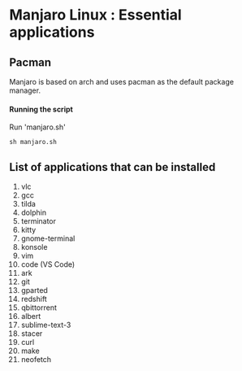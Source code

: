 # Manjaro Linux : Essential applications

## Pacman
Manjaro is based on arch and uses pacman as the default package manager.

#### Running the script 
Run 'manjaro.sh'

	sh manjaro.sh 


## List of applications that can be installed

1. vlc
2. gcc
3. tilda
4. dolphin
5. terminator
6. kitty
7. gnome-terminal
8. konsole
9. vim
10. code (VS Code)
11. ark
12. git
13. gparted
14. redshift
15. qbittorrent
16. albert
17. sublime-text-3
18. stacer
19. curl
20. make
21. neofetch

